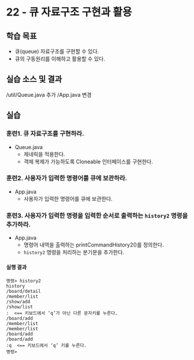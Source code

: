 # 22 - 큐 자료구조 구현과 활용

## 학습 목표

- 큐(queue) 자료구조를 구현할 수 있다.
- 큐의 구동원리를 이해하고 활용할 수 있다.


## 실습 소스 및 결과

/util/Queue.java 추가
/App.java 변경

## 실습

### 훈련1. 큐 자료구조를 구현하라.

- Queue.java
    - 제네릭을 적용한다.
    - 객체 복제가 가능하도록 Cloneable 인터페이스를 구현한다.


### 훈련2. 사용자가 입력한 명령어를 큐에 보관하라.

- App.java
    - 사용자가 입력한 명령어를 큐에 보관한다.


### 훈련3. 사용자가 입력한 명령을 입력한 순서로 출력하는 `history2` 명령을 추가하라.

- App.java
    - 명령어 내역을 출력하는 printCommandHistory2()를 정의한다.
    - `history2` 명령을 처리하는 분기문을 추가한다.

#### 실행 결과

```
명령> history2
history
/board/detail
/member/list
/show/add
/show/list
:  <== 키보드에서 ‘q’가 아닌 다른 문자키를 누른다.
/board/add
/member/list
/member/list
/board/add
/board/add
:q  <== 키보드에서 ‘q’ 키를 누른다.
명령>

```

